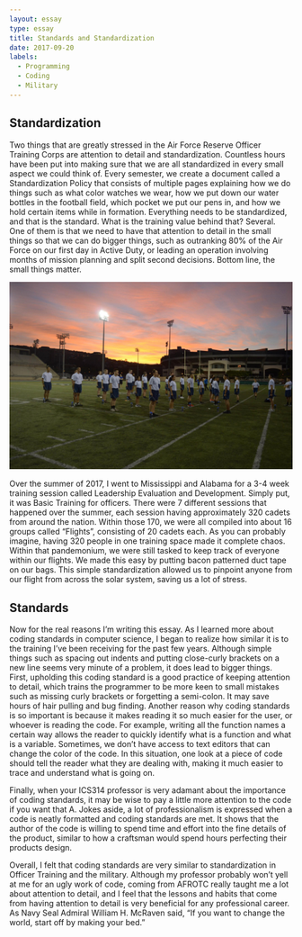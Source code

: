 ```yaml
---
layout: essay
type: essay
title: Standards and Standardization
date: 2017-09-20
labels:
  - Programming
  - Coding
  - Military
---
```


## Standardization

Two things that are greatly stressed in the Air Force Reserve Officer Training Corps are attention to detail and standardization. Countless hours have been put into making sure that we are all standardized in every small aspect we could think of. Every semester, we create a document called a Standardization Policy that consists of multiple pages explaining how we do things such as what color watches we wear, how we put down our water bottles in the football field, which pocket we put our pens in, and how we hold certain items while in formation. Everything needs to be standardized, and that is the standard. What is the training value behind that? Several. One of them is that we need to have that attention to detail in the small things so that we can do bigger things, such as outranking 80% of the Air Force on our first day in Active Duty, or leading an operation involving months of mission planning and split second decisions. Bottom line, the small things matter. 

<img class="ui medium left floated image" src="../images/ROTC.jpg">

Over the summer of 2017, I went to Mississippi and Alabama for a 3-4 week training session called Leadership Evaluation and Development. Simply put, it was Basic Training for officers. There were 7 different sessions that happened over the summer, each session having approximately 320 cadets from around the nation. Within those 170, we were all compiled into about 16 groups called “Flights”, consisting of 20 cadets each. As you can probably imagine, having 320 people in one training space made it complete chaos. Within that pandemonium, we were still tasked to keep track of everyone within our flights. We made this easy by putting bacon patterned duct tape on our bags. This simple standardization allowed us to pinpoint anyone from our flight from across the solar system, saving us a lot of stress.

## Standards

Now for the real reasons I’m writing this essay. As I learned more about coding standards in computer science, I began to realize how similar it is to the training I’ve been receiving for the past few years. Although simple things such as spacing out indents and putting close-curly brackets on a new line seems very minute of a problem, it does lead to bigger things. First, upholding this coding standard is a good practice of keeping attention to detail, which trains the programmer to be more keen to small mistakes such as missing curly brackets or forgetting a semi-colon. It may save hours of hair pulling and bug finding. Another reason why coding standards is so important is because it makes reading it so much easier for the user, or whoever is reading the code. For example, writing all the function names a certain way allows the reader to quickly identify what is a function and what is a variable. Sometimes, we don’t have access to text editors that can change the color of the code. In this situation, one look at a piece of code should tell the reader what they are dealing with, making it much easier to trace and understand what is going on.

Finally, when your ICS314 professor is very adamant about the importance of coding standards, it may be wise to pay a little more attention to the code if you want that A. Jokes aside, a lot of professionalism is expressed when a code is neatly formatted and coding standards are met. It shows that the author of the code is willing to spend time and effort into the fine details of the product, similar to how a craftsman would spend hours perfecting their products design. 

Overall, I felt that coding standards are very similar to standardization in Officer Training and the military. Although my professor probably won’t yell at me for an ugly work of code, coming from AFROTC really taught me a lot about attention to detail, and I feel that the lessons and habits that come from having attention to detail is very beneficial for any professional career. As Navy Seal Admiral William H. McRaven said, “If you want to change the world, start off by making your bed.”






